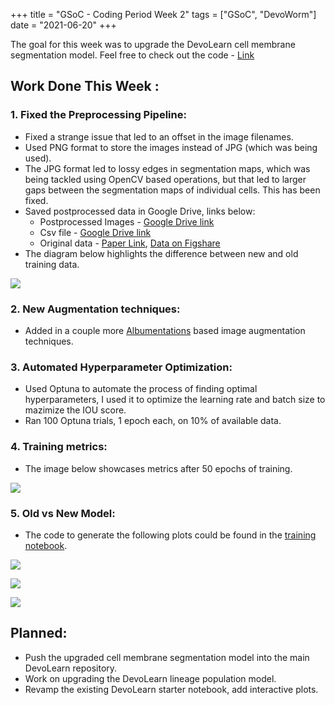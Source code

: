 +++
title =  "GSoC - Coding Period Week 2"
tags = ["GSoC", "DevoWorm"]
date = "2021-06-20"
+++

The goal for this week was to upgrade the DevoLearn cell membrane segmentation model. Feel free to check out the code - [Link](https://github.com/Mainakdeb/GSoC-2021/tree/main/cell-membrane-segmentation)

## Work Done This Week :

### 1. Fixed the Preprocessing Pipeline:
* Fixed a strange issue that led to an offset in the image filenames.
* Used PNG format to store the images instead of JPG (which was being used).
* The JPG format led to lossy edges in segmentation maps, which was being tackled using OpenCV based operations, but that led to larger gaps between the segmentation maps of individual cells. This has been fixed.
* Saved postprocessed data in Google Drive, links below:
    * Postprocessed Images - [Google Drive link](https://drive.google.com/file/d/1wy53XglZl5Pgdq0V6pT3Q7DJeTheZmoh/view?usp=sharing)
    * Csv file - [Google Drive link](https://drive.google.com/file/d/1-BE9yxcEW9i_-GPrIc7ABkosXOAKIES-/view?usp=sharing)
    * Original data - [Paper Link](https://www.researchgate.net/publication/332572299_3DMMS_Robust_3D_Membrane_Morphological_Segmentation_of_C_elegans_embryo), [Data on Figshare](https://figshare.com/articles/dataset/Dataset_for_MMS/7781777)
* The diagram below highlights the difference between new and old training data.

![](../images/gsoc-coding-period-week-2/compare_training_data.png)

### 2. New Augmentation techniques:
* Added in a couple more [Albumentations](https://github.com/albumentations-team/albumentations) based image augmentation techniques.
### 3. Automated Hyperparameter Optimization:
* Used Optuna to automate the process of finding optimal hyperparameters, I used it to optimize the learning rate and batch size to mazimize the IOU score.
* Ran 100 Optuna trials, 1 epoch each, on 10% of available data.

### 4. Training metrics:
* The image below showcases metrics after 50 epochs of training.

![](../images/gsoc-coding-period-week-2/training_metrics.png)

### 5. Old vs New Model:
* The code to generate the following plots could be found in the [training notebook](https://github.com/Mainakdeb/GSoC-2021/blob/main/cell-membrane-segmentation/train_segmentation_model.ipynb). 

![](../images/gsoc-coding-period-week-2/comparision_oldvsnew.gif)

![](../images/gsoc-coding-period-week-2/comparision_1.png)

![](../images/gsoc-coding-period-week-2/comparision_2.png)

## Planned:
* Push the upgraded cell membrane segmentation model into the main DevoLearn repository.
* Work on upgrading the DevoLearn lineage population model.
* Revamp the existing DevoLearn starter notebook, add interactive plots.